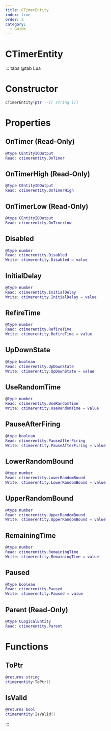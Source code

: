 ```yaml
---
title: CTimerEntity
index: true
order: 2
category:
  - Guide
---
```


# CTimerEntity

::: tabs
@tab Lua
# Constructor
```lua
CTimerEntity(ptr --[[ string ]])
```
# Properties
## OnTimer (Read-Only)
```lua
@type CEntityIOOutput
Read: ctimerentity.OnTimer
```
## OnTimerHigh (Read-Only)
```lua
@type CEntityIOOutput
Read: ctimerentity.OnTimerHigh
```
## OnTimerLow (Read-Only)
```lua
@type CEntityIOOutput
Read: ctimerentity.OnTimerLow
```
## Disabled 
```lua
@type number
Read: ctimerentity.Disabled
Write: ctimerentity.Disabled = value
```
## InitialDelay 
```lua
@type number
Read: ctimerentity.InitialDelay
Write: ctimerentity.InitialDelay = value
```
## RefireTime 
```lua
@type number
Read: ctimerentity.RefireTime
Write: ctimerentity.RefireTime = value
```
## UpDownState 
```lua
@type boolean
Read: ctimerentity.UpDownState
Write: ctimerentity.UpDownState = value
```
## UseRandomTime 
```lua
@type number
Read: ctimerentity.UseRandomTime
Write: ctimerentity.UseRandomTime = value
```
## PauseAfterFiring 
```lua
@type boolean
Read: ctimerentity.PauseAfterFiring
Write: ctimerentity.PauseAfterFiring = value
```
## LowerRandomBound 
```lua
@type number
Read: ctimerentity.LowerRandomBound
Write: ctimerentity.LowerRandomBound = value
```
## UpperRandomBound 
```lua
@type number
Read: ctimerentity.UpperRandomBound
Write: ctimerentity.UpperRandomBound = value
```
## RemainingTime 
```lua
@type number
Read: ctimerentity.RemainingTime
Write: ctimerentity.RemainingTime = value
```
## Paused 
```lua
@type boolean
Read: ctimerentity.Paused
Write: ctimerentity.Paused = value
```
## Parent (Read-Only)
```lua
@type CLogicalEntity
Read: ctimerentity.Parent
```
# Functions
## ToPtr
```lua
@returns string
ctimerentity:ToPtr()
```
## IsValid
```lua
@returns bool
ctimerentity:IsValid()
```

:::